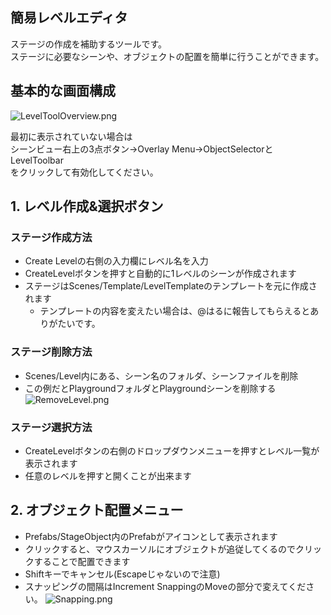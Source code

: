 ﻿## 簡易レベルエディタ
ステージの作成を補助するツールです。  
ステージに必要なシーンや、オブジェクトの配置を簡単に行うことができます。

## 基本的な画面構成
![LevelToolOverview.png](Images/LevelToolOverview.png)

最初に表示されていない場合は  
シーンビュー右上の3点ボタン→Overlay Menu→ObjectSelectorとLevelToolbar  
をクリックして有効化してください。

## 1. レベル作成&選択ボタン

### ステージ作成方法

- Create Levelの右側の入力欄にレベル名を入力
- CreateLevelボタンを押すと自動的に1レベルのシーンが作成されます
- ステージはScenes/Template/LevelTemplateのテンプレートを元に作成されます
  - テンプレートの内容を変えたい場合は、@はるに報告してもらえるとありがたいです。

### ステージ削除方法

- Scenes/Level内にある、シーン名のフォルダ、シーンファイルを削除
- この例だとPlaygroundフォルダとPlaygroundシーンを削除する
![RemoveLevel.png](Images/RemoveLevel.png)

### ステージ選択方法

- CreateLevelボタンの右側のドロップダウンメニューを押すとレベル一覧が表示されます
- 任意のレベルを押すと開くことが出来ます

## 2. オブジェクト配置メニュー

- Prefabs/StageObject内のPrefabがアイコンとして表示されます
- クリックすると、マウスカーソルにオブジェクトが追従してくるのでクリックすることで配置できます
- Shiftキーでキャンセル(Escapeじゃないので注意)
- スナッピングの間隔はIncrement SnappingのMoveの部分で変えてください。
![Snapping.png](Images/Snapping.png)